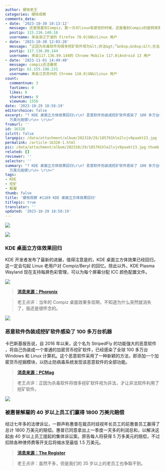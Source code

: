```yaml
---
author: 硬核老王
categories: 硬核观察
comments_data:
- date: '2023-10-30 10:13:12'
  message: 还是很喜欢Compiz，第一次对linux有感觉的时候，还是看到Compiz的旋转效果，比当时的windows好看多了！
  postip: 115.216.140.16
  username: 来自浙江宁波的 Firefox 78.0|GNU/Linux 用户
- date: '2023-10-30 12:03:28'
  message: “正因为杀毒软件将很多挖矿软件视为&lt;非法&gt;”&nbsp;&nbsp;&lt;合法&gt;？
  postip: 117.136.89.144
  username: 来自117.136.89.144的 Chrome Mobile 117.0|Android 13 用户
- date: '2023-11-01 14:49:40'
  message: compiz还活着呢
  postip: 61.155.198.231
  username: 来自江苏苏州的 Chrome 118.0|GNU/Linux 用户
count:
  commentnum: 3
  favtimes: 0
  likes: 0
  sharetimes: 0
  viewnum: 1556
date: '2023-10-29 18:58:19'
editorchoice: false
excerpt: "? KDE 桌面立方体效果回归\r\n? 恶意软件伪装成挖矿软件感染了 100 多万台机器\r\n? 被惠普解雇的 40 岁以上员工们赢得 1800
  万美元赔偿\r\n» \r\n»"
fromurl: ''
id: 16328
islctt: false
largepic: /data/attachment/album/202310/29/185701hle2lvjv9paakt23.jpg
permalink: /article-16328-1.html
pic: /data/attachment/album/202310/29/185701hle2lvjv9paakt23.jpg.thumb.jpg
related: []
reviewer: ''
selector: ''
summary: "? KDE 桌面立方体效果回归\r\n? 恶意软件伪装成挖矿软件感染了 100 多万台机器\r\n? 被惠普解雇的 40 岁以上员工们赢得 1800
  万美元赔偿\r\n» \r\n»"
tags:
- KDE
- 挖矿
- 解雇
thumb: false
title: '硬核观察 #1169 KDE 桌面立方体效果回归'
titlepic: true
translator: ''
updated: '2023-10-29 18:58:19'
---
```


![](/data/attachment/album/202310/29/185701hle2lvjv9paakt23.jpg)


![](/data/attachment/album/202310/29/185710f7221ddcvbbkja21.jpg)


### KDE 桌面立方体效果回归


KDE 开发者发布了最新的进展，值得注意是的，KDE 桌面立方体效果已经回归，这一定会勾起 Linux 老用户对 Compiz/Beryl 的回忆。除此以外，KDE Plasma Wayland 现在支持每屏色彩管理，可以为每个屏幕分配 ICC 颜色配置文件。


![](/data/attachment/album/202310/29/185727ye53beuuuun4ssmn.jpg)



> 
> **[消息来源：Phoronix](https://www.phoronix.com/news/KDE-Wayland-Color-Mgmt)**
> 
> 
> 



> 
> 老王点评：当年的 Compiz 桌面效果多炫啊，不知道为什么突然就消失了，我还是很怀念的。
> 
> 
> 


![](/data/attachment/album/202310/29/185744izyjrxyy1u4dx7yj.jpg)


### 恶意软件伪装成挖矿软件感染了 100 多万台机器


卡巴斯基报告说，自 2016 年以来，这个名为 StripedFly 的功能强大的恶意软件 ，将自己伪装成一个普通的加密货币挖矿软件，已经感染了全球 100 多万台 Windows 和 Linux 计算机。这个恶意软件采用了一种新颖的方法，即添加一个加密货币挖掘模块，以防止防病毒系统发现该恶意软件的全部功能。



> 
> **[消息来源：PCMag](https://www.pcmag.com/news/powerful-malware-disguised-as-crypto-miner-infects-1m-plus-windows-linux)**
> 
> 
> 



> 
> 老王点评：正因为杀毒软件将很多挖矿软件视为非法，才让非法软件利用了挖矿软件。
> 
> 
> 


![](/data/attachment/album/202310/29/185759gt4uoklnin43pela.jpg)


### 被惠普解雇的 40 岁以上员工们赢得 1800 万美元赔偿


经过七年多的法律诉讼，一群声称惠普在裁员时歧视年长员工的前惠普员工赢得了总计 1800 万美元的赔偿。惠普已同意拿出上一季度一天多的利润总和，以解决这起由 40 岁以上员工提起的集体诉讼案。原告每人将获得 5 万多美元的赔偿，不过扣除各种律师费等开支后将缩水至最低 1.5 万美元。



> 
> **[消息来源：The Register](https://www.theregister.com/2023/10/27/hp_age_discrimination/)**
> 
> 
> 



> 
> 老王点评：虽然不多，但是我们的 35 岁以上的老员工也争取不到。
> 
> 
>